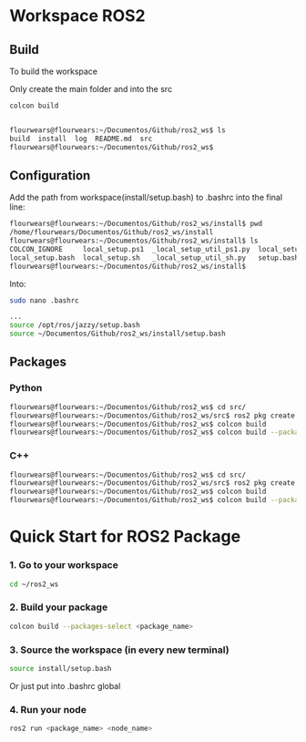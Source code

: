 # Workspace ROS2

## Build

To build the workspace

Only create the main folder and into the src
```bash
colcon build


flourwears@flourwears:~/Documentos/Github/ros2_ws$ ls
build  install  log  README.md  src
flourwears@flourwears:~/Documentos/Github/ros2_ws$ 
```

## Configuration

Add the path from workspace(install/setup.bash) to .bashrc into the final line:

```bash
flourwears@flourwears:~/Documentos/Github/ros2_ws/install$ pwd
/home/flourwears/Documentos/Github/ros2_ws/install
flourwears@flourwears:~/Documentos/Github/ros2_ws/install$ ls
COLCON_IGNORE     local_setup.ps1  _local_setup_util_ps1.py  local_setup.zsh  setup.ps1  setup.zsh
local_setup.bash  local_setup.sh   _local_setup_util_sh.py   setup.bash       setup.sh
flourwears@flourwears:~/Documentos/Github/ros2_ws/install$ 
```
Into:

```bash
sudo nano .bashrc

...
source /opt/ros/jazzy/setup.bash
source ~/Documentos/Github/ros2_ws/install/setup.bash

```

## Packages

### Python

```bash
flourwears@flourwears:~/Documentos/Github/ros2_ws$ cd src/
flourwears@flourwears:~/Documentos/Github/ros2_ws/src$ ros2 pkg create my_py_pkg --build-type ament_python --dependencies rclpy 
flourwears@flourwears:~/Documentos/Github/ros2_ws$ colcon build
flourwears@flourwears:~/Documentos/Github/ros2_ws$ colcon build --packages-select my_py_pkg

```

### C++

```bash
flourwears@flourwears:~/Documentos/Github/ros2_ws$ cd src/
flourwears@flourwears:~/Documentos/Github/ros2_ws/src$ ros2 pkg create my_cpp_pkg --build-type ament_cmake --dependencies rclcpp
flourwears@flourwears:~/Documentos/Github/ros2_ws$ colcon build
flourwears@flourwears:~/Documentos/Github/ros2_ws$ colcon build --packages-select my_py_pkg

```


# Quick Start for ROS2 Package

### 1. Go to your workspace
```bash
cd ~/ros2_ws
```

### 2. Build your package
```bash
colcon build --packages-select <package_name>
```

### 3. Source the workspace (in every new terminal)
```bash
source install/setup.bash
```
Or just put into .bashrc global 

### 4. Run your node
```bash
ros2 run <package_name> <node_name>
```
